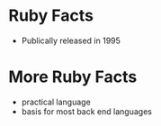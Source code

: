 # Ruby Facts

* Publically released in 1995

# More Ruby Facts

* practical language
* basis for most back end languages
